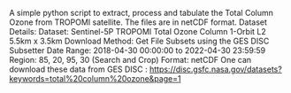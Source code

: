 A simple python script to extract, process and tabulate the Total Column Ozone from TROPOMI satellite. The files are in netCDF format.
Dataset Details:
    Dataset: Sentinel-5P TROPOMI Total Ozone Column 1-Orbit L2 5.5km x 3.5km
    Download Method: Get File Subsets using the GES DISC Subsetter
    Date Range: 2018-04-30 00:00:00 to 2022-04-30 23:59:59
    Region: 85, 20, 95, 30 (Search and Crop)
    Format: netCDF
  One can download these data from GES DISC : https://disc.gsfc.nasa.gov/datasets?keywords=total%20column%20ozone&page=1

